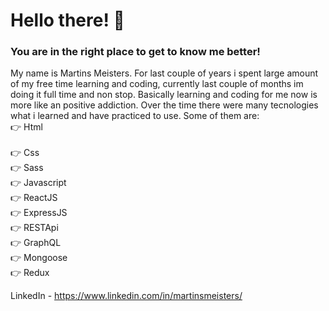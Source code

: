 # Hello there! 👋
### You are in the right place to get to know me better!

My name is Martins Meisters. For last couple of years i spent large amount of my free time learning and coding, currently last couple of months im doing it full time and non stop. Basically learning and coding for me now is more like an positive addiction. Over the time there were many tecnologies what i learned and have practiced to use. Some of them are:  <br>
👉 Html  <br>
  <br>👉 Css
  <br>👉 Sass
  <br>👉 Javascript
  <br>👉 ReactJS
  <br>👉 ExpressJS
  <br>👉 RESTApi
  <br>👉 GraphQL
  <br>👉 Mongoose
  <br>👉 Redux


LinkedIn - https://www.linkedin.com/in/martinsmeisters/
